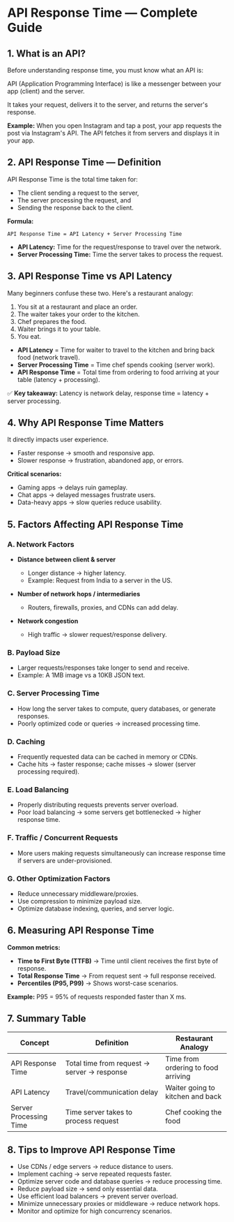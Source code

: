 # API Response Time — Complete Guide

## 1. What is an API?

Before understanding response time, you must know what an API is:

API (Application Programming Interface) is like a messenger between your app (client) and the server.

It takes your request, delivers it to the server, and returns the server's response.

**Example:** When you open Instagram and tap a post, your app requests the post via Instagram's API. The API fetches it from servers and displays it in your app.

## 2. API Response Time — Definition

API Response Time is the total time taken for:

- The client sending a request to the server,
- The server processing the request, and
- Sending the response back to the client.

**Formula:**
```
API Response Time = API Latency + Server Processing Time
```

- **API Latency:** Time for the request/response to travel over the network.
- **Server Processing Time:** Time the server takes to process the request.

## 3. API Response Time vs API Latency

Many beginners confuse these two. Here's a restaurant analogy:

1. You sit at a restaurant and place an order.
2. The waiter takes your order to the kitchen.
3. Chef prepares the food.
4. Waiter brings it to your table.
5. You eat.

- **API Latency** = Time for waiter to travel to the kitchen and bring back food (network travel).
- **Server Processing Time** = Time chef spends cooking (server work).
- **API Response Time** = Total time from ordering to food arriving at your table (latency + processing).

✅ **Key takeaway:**
Latency is network delay, response time = latency + server processing.

## 4. Why API Response Time Matters

It directly impacts user experience.

- Faster response → smooth and responsive app.
- Slower response → frustration, abandoned app, or errors.

**Critical scenarios:**
- Gaming apps → delays ruin gameplay.
- Chat apps → delayed messages frustrate users.
- Data-heavy apps → slow queries reduce usability.

## 5. Factors Affecting API Response Time

### A. Network Factors

- **Distance between client & server**
  - Longer distance → higher latency.
  - Example: Request from India to a server in the US.

- **Number of network hops / intermediaries**
  - Routers, firewalls, proxies, and CDNs can add delay.

- **Network congestion**
  - High traffic → slower request/response delivery.

### B. Payload Size

- Larger requests/responses take longer to send and receive.
- Example: A 1MB image vs a 10KB JSON text.

### C. Server Processing Time

- How long the server takes to compute, query databases, or generate responses.
- Poorly optimized code or queries → increased processing time.

### D. Caching

- Frequently requested data can be cached in memory or CDNs.
- Cache hits → faster response; cache misses → slower (server processing required).

### E. Load Balancing

- Properly distributing requests prevents server overload.
- Poor load balancing → some servers get bottlenecked → higher response time.

### F. Traffic / Concurrent Requests

- More users making requests simultaneously can increase response time if servers are under-provisioned.

### G. Other Optimization Factors

- Reduce unnecessary middleware/proxies.
- Use compression to minimize payload size.
- Optimize database indexing, queries, and server logic.

## 6. Measuring API Response Time

**Common metrics:**

- **Time to First Byte (TTFB)** → Time until client receives the first byte of response.
- **Total Response Time** → From request sent → full response received.
- **Percentiles (P95, P99)** → Shows worst-case scenarios.

**Example:** P95 = 95% of requests responded faster than X ms.

## 7. Summary Table

| Concept | Definition | Restaurant Analogy |
|---------|------------|-------------------|
| API Response Time | Total time from request → server → response | Time from ordering to food arriving |
| API Latency | Travel/communication delay | Waiter going to kitchen and back |
| Server Processing Time | Time server takes to process request | Chef cooking the food |

## 8. Tips to Improve API Response Time

- Use CDNs / edge servers → reduce distance to users.
- Implement caching → serve repeated requests faster.
- Optimize server code and database queries → reduce processing time.
- Reduce payload size → send only essential data.
- Use efficient load balancers → prevent server overload.
- Minimize unnecessary proxies or middleware → reduce network hops.
- Monitor and optimize for high concurrency scenarios.

